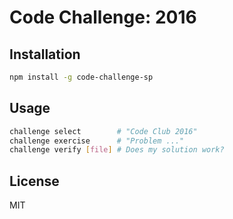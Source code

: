 # Code Challenge: 2016

## Installation

```sh
npm install -g code-challenge-sp
```

## Usage

```bash
challenge select        # "Code Club 2016"
challenge exercise      # "Problem ..."
challenge verify [file] # Does my solution work?
```

## License

MIT
